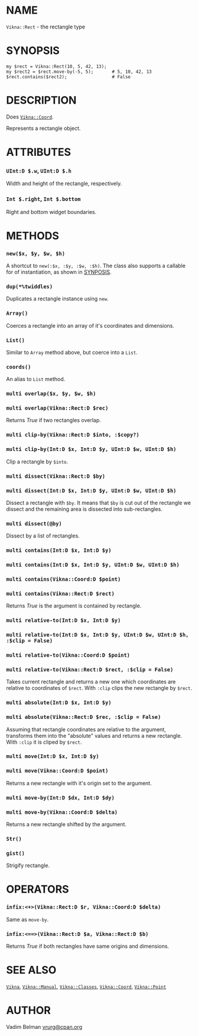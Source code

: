 NAME
====



`Vikna::Rect` - the rectangle type

SYNOPSIS
========



    my $rect = Vikna::Rect(10, 5, 42, 13);
    my $rect2 = $rect.move-by(-5, 5);       # 5, 10, 42, 13
    $rect.contains($rect2);                 # False

DESCRIPTION
===========



Does [`Vikna::Coord`](https://github.com/vrurg/raku-Vikna/blob/v0.0.1/docs/md/Vikna/Coord.md).

Represents a rectangle object.

ATTRIBUTES
==========



### `UInt:D $.w`, `UInt:D $.h`

Width and height of the rectangle, respectively.

### `Int $.right`, `Int $.bottom`

Right and bottom widget boundaries.

METHODS
=======



### `new($x, $y, $w, $h)`

A shortcut to `new(:$x, :$y, :$w, :$h)`. The class also supports a callable for of instantiation, as shown in [SYNPOSIS](#SYNPOSIS).

### `dup(*%twiddles)`

Duplicates a rectangle instance using `new`.

### `Array()`

Coerces a rectangle into an array of it's coordinates and dimensions.

### `List()`

Similar to `Array` method above, but coerce into a `List`.

### `coords()`

An alias to `List` method.

### `multi overlap($x, $y, $w, $h)`

### `multi overlap(Vikna::Rect:D $rec)`

Returns *True* if two rectangles overlap.

### `multi clip-by(Vikna::Rect:D $into, :$copy?)`

### `multi clip-by(Int:D $x, Int:D $y, UInt:D $w, UInt:D $h)`

Clip a rectangle by `$into`.

### `multi dissect(Vikna::Rect:D $by)`

### `multi dissect(Int:D $x, Int:D $y, UInt:D $w, UInt:D $h)`

Dissect a rectangle with `$by`. It means that `$by` is cut out of the rectangle we dissect and the remaining area is dissected into sub-rectangles.

### `multi dissect(@by)`

Dissect by a list of rectangles.

### `multi contains(Int:D $x, Int:D $y)`

### `multi contains(Int:D $x, Int:D $y, UInt:D $w, UInt:D $h)`

### `multi contains(Vikna::Coord:D $point)`

### `multi contains(Vikna::Rect:D $rect)`

Returns *True* is the argument is contained by rectangle.

### `multi relative-to(Int:D $x, Int:D $y)`

### `multi relative-to(Int:D $x, Int:D $y, UInt:D $w, UInt:D $h, :$clip = False)`

### `multi relative-to(Vikna::Coord:D $point)`

### `multi relative-to(Vikna::Rect:D $rect, :$clip = False)`

Takes current rectangle and returns a new one which coordinates are relative to coordinates of `$rect`. With `:clip` clips the new rectangle by `$rect`.

### `multi absolute(Int:D $x, Int:D $y)`

### `multi absolute(Vikna::Rect:D $rec, :$clip = False)`

Assuming that rectangle coordinates are relative to the argument, transforms them into the "absolute" values and returns a new rectangle. With `:clip` it is cliped by `$rect`.

### `multi move(Int:D $x, Int:D $y)`

### `multi move(Vikna::Coord:D $point)`

Returns a new rectangle with it's origin set to the argument.

### `multi move-by(Int:D $dx, Int:D $dy)`

### `multi move-by(Vikna::Coord:D $delta)`

Returns a new rectangle shifted by the argument.

### `Str()`

### `gist()`

Strigify rectangle.

OPERATORS
=========



### `infix:<+>(Vikna::Rect:D $r, Vikna::Coord:D $delta)`

Same as `move-by`.

### `infix:<==>(Vikna::Rect:D $a, Vikna::Rect:D $b)`

Returns *True* if both rectangles have same origins and dimensions.

SEE ALSO
========

[`Vikna`](https://github.com/vrurg/raku-Vikna/blob/v0.0.1/docs/md/Vikna.md), [`Vikna::Manual`](https://github.com/vrurg/raku-Vikna/blob/v0.0.1/docs/md/Vikna/Manual.md), [`Vikna::Classes`](https://github.com/vrurg/raku-Vikna/blob/v0.0.1/docs/md/Vikna/Classes.md), [`Vikna::Coord`](https://github.com/vrurg/raku-Vikna/blob/v0.0.1/docs/md/Vikna/Coord.md), [`Vikna::Point`](https://github.com/vrurg/raku-Vikna/blob/v0.0.1/docs/md/Vikna/Point.md)

AUTHOR
======

Vadim Belman <vrurg@cpan.org>

